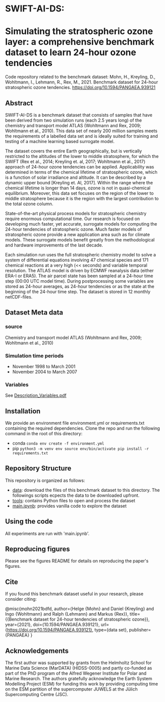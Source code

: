 # SWIFT-AI-DS: 
#  Simulating the stratospheric ozone layer: a comprehensive benchmark dataset to learn 24-hour ozone tendencies

Code repository related to the benchmark dataset:
Mohn, H., Kreyling, D., Wohltmann, I., Lehmann, R., Rex, M., 2021. Benchmark dataset for 24-hour stratospheric ozone tendencies. https://doi.org/10.1594/PANGAEA.939121

## Abstract
SWIFT-AI-DS is a benchmark dataset that consists of samples that have been derived from two simulation runs (each 2.5 years long) of the chemistry and transport model ATLAS (Wohltmann and Rex, 2009; Wohltmann et al., 2010). This data set of nearly 200 million samples meets the requirements of a labelled data set and is ideally suited for training and testing of a machine learning based surrogate model. 

The dataset covers the entire Earth geographically, but is vertically restricted to the altitudes of the lower to middle stratosphere, for which the SWIFT (Rex et al., 2014; Kreyling et. al, 2017; Wohltmann et al., 2017) approach of 24-hour ozone tendencies can be applied. Applicability was determined in terms of the chemical lifetime of stratospheric ozone, which is a function of solar irradiance and altitude. It can be described by a dynamic upper bound [Kreyling et. Al, 2017]. Within the range where the chemical lifetime is longer than 14 days, ozone is not in quasi-chemical equilibrium. Moreover, this data set focuses on the region of the lower to middle stratosphere because it is the region with the largest contribution to the total ozone column.

State-of-the-art physical process models for stratospheric chemistry require enormous computational time. Our research is focused on developing much faster, yet accurate, surrogate models for computing the 24-hour tendencies of stratospheric ozone. Much faster models of stratospheric ozone provide a new application area such as for climate models. These surrogate models benefit greatly from the methodological and hardware improvements of the last decade. 

Each simulation run uses the full stratospheric chemistry model to solve a system of differential equations involving 47 chemical species and 171 chemical reactions at a very high (<< seconds) and variable temporal resolution. The ATLAS model is driven by ECMWF reanalysis data (either ERA-I or ERA5). The air parcel state has been sampled at a 24-hour time step (00:00 UTC model time). During postprocessing some variables are stored as 24-hour averages, as 24-hour tendencies or as the state at the beginning of the 24-hour time step. The dataset is stored in 12 monthly netCDF-files.

## Dataset Meta data
### source
Chemistry and transport model ATLAS (Wohltmann and Rex, 2009; Wohltmann et al., 2010)
### Simulation time periods
- November 1998 to March 2001
- November 2004 to March 2007
### Variables
See [Description_Variables.pdf](https://github.com/helgemohn/SWIFT-AI-DS/tree/main/Description_Variables.pdf)

## Installation
We provide an environment file environment.yml or requirements.txt containing the required dependencies. Clone the repo and run the following command in the root of this directory:

- conda
`conda env create -f environment.yml`
- pip
`python3 -m venv env
source env/bin/activate
pip install -r requirements.txt`

## Repository Structure

This repository is organized as follows:

- [data](https://github.com/helgemohn/SWIFT-AI-DS/tree/main/data): download the files of this benchmark dataset to this directory. The followings scripts ecpects the data to be downloaded upfront.
- [tools](https://github.com/helgemohn/SWIFT-AI-DS/tree/main/tools):  contains Python files to open and process the dataset
- [main.ipynb](https://github.com/helgemohn/SWIFT-AI-DS/tree/main/main.ipynb): provides vanilla code to explore the dataset

## Using the code

All experiments are run with 'main.ipynb'.

## Reproducing figures

Please see the figures README for details on reproducing the paper's figures.

## Cite

If you found this benchmark dataset useful in your research, please consider citing:

@misc{mohn2021bdfd,
 author={Helge {Mohn} and Daniel {Kreyling} and Ingo {Wohltmann} and Ralph {Lehmann} and Markus {Rex}},
 title={{Benchmark dataset for 24-hour tendencies of stratospheric ozone}},
 year={2021},
 doi={10.1594/PANGAEA.939121},
 url={https://doi.org/10.1594/PANGAEA.939121},
 type={data set},
 publisher={PANGAEA}
}

## Acknowledgements

The first author was supported by grants from the Helmholtz School for Marine Data Science (MarDATA) (HIDSS-0005) and partly co-funded as part of the PhD program of the Alfred Wegener Institute for Polar and Marine Research.
The authors gratefully acknowledge the Earth System Modelling Project (ESM) for funding this work by providing computing time on the ESM partition of the supercomputer JUWELS at the Jülich Supercomputing Centre (JSC).
